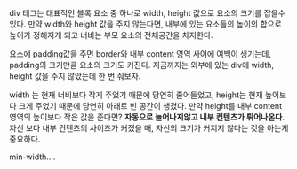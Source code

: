 


div 태그는 대표적인 블록 요소 중 하나로 width, height 값으로 요소의 크기를 잡을수 있다. 만약 width와 height 값을 주지 않는다면, 내부에 있는 요소들의 높이의 합으로 높이가 정해지게 되고 너비는 부모 요소의 전체공간을 차지한다. 

요소에 padding값을 주면 border와 내부 content 영역 사이에 여백이 생기는데, padding의 크기만큼 요소의 크기도 커진다. 지금까지는 외부에 있는 div에 width, height 값을 주지 않았는데 한 번 줘보자. 

width 는 현재 너비보다 작게 주었기 때문에 당연히 줄어들었고, height는 현재 높이보다 크게 주었기 때문에 당연히 아래로 빈 공간이 생겼다. 만약 height를 내부 content 영역의 높이보다 작은 값을 준다면? **자동으로 늘어나지않고 내부 컨텐츠가 튀어나온다.** 자신 보다 내부 컨텐츠의 사이즈가 커졌을 때, 자신의 크기가 커지지 않다는 것을 아는게 중요하다. 

min-width.... 

